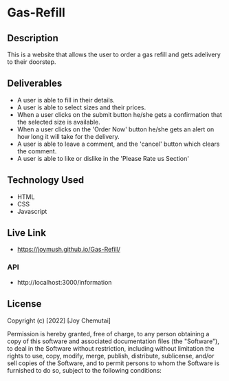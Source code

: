 # Gas-Refill

## Description
This is a website that allows the user to order a gas refill and gets adelivery to their doorstep.

## Deliverables
* A user is able to fill in their details.
* A user is able to select sizes and their prices.
* When a user clicks on the submit button he/she gets a confirmation that the selected size is available.
* When a user clicks on the 'Order Now' button he/she gets an alert on how long it will take for the delivery.
* A user is able to leave a comment, and the 'cancel' button which clears the comment.
* A user is able to like or dislike in the 'Please Rate us Section'

## Technology Used

* HTML
* CSS
* Javascript

## Live Link

* https://joymush.github.io/Gas-Refill/

### API

* http://localhost:3000/information

## License

Copyright (c) [2022] [Joy Chemutai]

Permission is hereby granted, free of charge, to any person obtaining a copy of this software and associated documentation files (the "Software"), to deal in the Software without restriction, including without limitation the rights to use, copy, modify, merge, publish, distribute, sublicense, and/or sell copies of the Software, and to permit persons to whom the Software is furnished to do so, subject to the following conditions:

